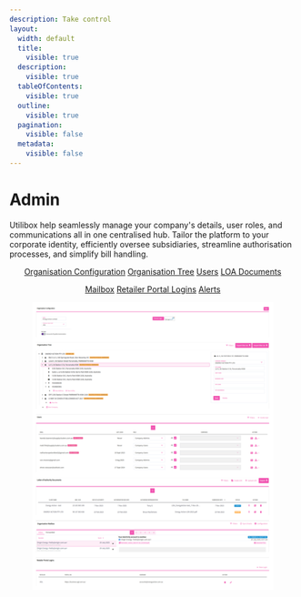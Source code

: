 ```yaml
---
description: Take control
layout:
  width: default
  title:
    visible: true
  description:
    visible: true
  tableOfContents:
    visible: true
  outline:
    visible: true
  pagination:
    visible: false
  metadata:
    visible: false
---
```


# Admin

Utilibox help seamlessly manage your company's details, user roles, and communications all in one centralised hub. Tailor the platform to your corporate identity, efficiently oversee subsidiaries, streamline authorisation processes, and simplify bill handling.

<p align="center"><a href="organisation-configuration.md" class="button secondary">Organisation Configuration</a>          <a href="organisation-tree.md" class="button secondary">Organisation Tree</a>          <a href="users.md" class="button secondary">Users</a>          <a href="loa-documents.md" class="button secondary">LOA Documents</a></p>

<p align="center"><a href="mailbox.md" class="button secondary">Mailbox</a>          <a href="retailer-portal-logins.md" class="button secondary">Retailer Portal Logins</a>          <a href="alerts.md" class="button secondary">Alerts</a></p>



<div align="center"><figure><img src="../../.gitbook/assets/Admin.png" alt=""><figcaption></figcaption></figure></div>
